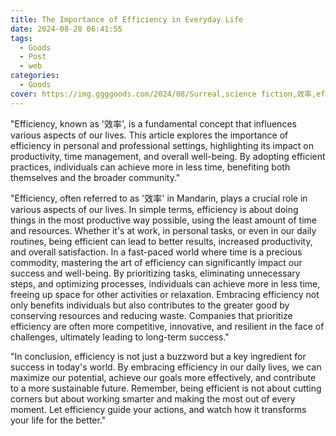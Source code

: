 ```yaml
---
title: The Importance of Efficiency in Everyday Life
date: 2024-08-28 06:41:55
tags:
  - Goods
  - Post
  - web
categories:
  - Goods
cover: https://img.ggggoods.com/2024/08/Surreal,science fiction,效率,efficiency,technology,tech,diagrams,renderings,colors_20240830_00001_.png
---
```


"Efficiency, known as '效率', is a fundamental concept that influences various aspects of our lives. This article explores the importance of efficiency in personal and professional settings, highlighting its impact on productivity, time management, and overall well-being. By adopting efficient practices, individuals can achieve more in less time, benefiting both themselves and the broader community."

"Efficiency, often referred to as '效率' in Mandarin, plays a crucial role in various aspects of our lives. In simple terms, efficiency is about doing things in the most productive way possible, using the least amount of time and resources. Whether it's at work, in personal tasks, or even in our daily routines, being efficient can lead to better results, increased productivity, and overall satisfaction. In a fast-paced world where time is a precious commodity, mastering the art of efficiency can significantly impact our success and well-being. By prioritizing tasks, eliminating unnecessary steps, and optimizing processes, individuals can achieve more in less time, freeing up space for other activities or relaxation. Embracing efficiency not only benefits individuals but also contributes to the greater good by conserving resources and reducing waste. Companies that prioritize efficiency are often more competitive, innovative, and resilient in the face of challenges, ultimately leading to long-term success."

"In conclusion, efficiency is not just a buzzword but a key ingredient for success in today's world. By embracing efficiency in our daily lives, we can maximize our potential, achieve our goals more effectively, and contribute to a more sustainable future. Remember, being efficient is not about cutting corners but about working smarter and making the most out of every moment. Let efficiency guide your actions, and watch how it transforms your life for the better."
